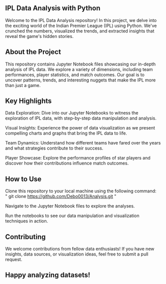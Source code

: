 ## IPL Data Analysis with Python ##

Welcome to the IPL Data Analysis repository! In this project, we delve into the exciting world of the Indian Premier League (IPL) using Python. We've crunched the numbers, visualized the trends, and extracted insights that reveal the game's hidden stories.

## About the Project ##

This repository contains Jupyter Notebook files showcasing our in-depth analysis of IPL data. We explore a variety of dimensions, including team performances, player statistics, and match outcomes. Our goal is to uncover patterns, trends, and interesting nuggets that make the IPL more than just a game.

## Key Highlights ##

Data Exploration: Dive into our Jupyter Notebooks to witness the exploration of IPL data, with step-by-step data manipulation and analysis.

Visual Insights: Experience the power of data visualization as we present compelling charts and graphs that bring the IPL data to life.

Team Dynamics: Understand how different teams have fared over the years and what strategies contribute to their success.

Player Showcase: Explore the performance profiles of star players and discover how their contributions influence match outcomes.

## How to Use ##

Clone this repository to your local machine using the following command:   
" git clone  https://github.com/Debo0013/Analysis.git "

Navigate to the Jupyter Notebook files to explore the analyses.

Run the notebooks to see our data manipulation and visualization techniques in action.


## Contributing ##
We welcome contributions from fellow data enthusiasts! If you have new insights, data sources, or visualization ideas, feel free to submit a pull request.


## Happy analyzing datasets! ##


